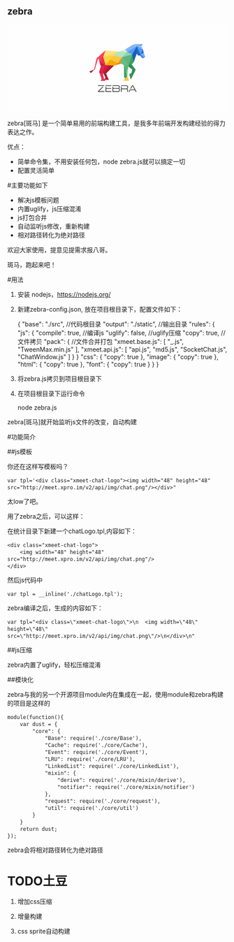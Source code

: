 zebra
-------------

![zebra](./zebra.gif)

zebra[斑马] 是一个简单易用的前端构建工具，是我多年前端开发构建经验的得力表达之作。

优点：

+ 简单命令集，不用安装任何包，node zebra.js就可以搞定一切
+ 配置灵活简单


#主要功能如下

+ 解决js模板问题
+ 内置uglify，js压缩混淆
+ js打包合并
+ 自动监听js修改，重新构建
+ 相对路径转化为绝对路径

欢迎大家使用，提意见提需求报八哥。

斑马，跑起来吧！


#用法
1. 安装 nodejs，https://nodejs.org/

2. 新建zebra-config.json, 放在项目根目录下，配置文件如下：

	{
		"base": "./src",  //代码根目录
		"output": "./static",   //输出目录
		"rules": {
			"js": {
				"compile": true,  //编译js
				"uglify": false,  //uglify压缩
				"copy": true,     //文件拷贝
				"pack": {         //文件合并打包
					"xmeet.base.js": [
						"_.js",
						"TweenMax.min.js"
					],
					"xmeet.api.js": [
						"api.js",
						"md5.js",
						"SocketChat.js",
						"ChatWindow.js"
					]
				}
			}
			"css": {
				"copy": true
			},
			"image": {
				"copy": true
			},
			"html": {
				"copy": true
			},
			"font": {
				"copy": true
			}
		}
	}
	

3. 将zebra.js拷贝到项目根目录下

4. 在项目根目录下运行命令

	node zebra.js
	
zebra[斑马]就开始监听js文件的改变，自动构建


#功能简介

##js模板

你还在这样写模板吗？

	var tpl='<div class="xmeet-chat-logo"><img width="48" height="48" src="http://meet.xpro.im/v2/api/img/chat.png"/></div>"

太low了吧。

用了zebra之后，可以这样：

在统计目录下新建一个chatLogo.tpl,内容如下：

	<div class="xmeet-chat-logo">
		<img width="48" height="48" src="http://meet.xpro.im/v2/api/img/chat.png"/>
	</div>

然后js代码中

	var tpl = __inline('./chatLogo.tpl');

zebra编译之后，生成的内容如下：

	var tpl="<div class=\"xmeet-chat-logo\">\n	<img width=\"48\" height=\"48\" src=\"http://meet.xpro.im/v2/api/img/chat.png\"/>\n</div>\n"
	
##js压缩

zebra内置了uglify，轻松压缩混淆



##模块化
	
zebra与我的另一个开源项目module内在集成在一起，使用module和zebra构建的项目是这样的
	
	module(function(){
		var dust = {
			"core": {
				"Base": require('./core/Base'),
				"Cache": require('./core/Cache'),
				"Event": require('./core/Event'),
				"LRU": require('./core/LRU'),
				"LinkedList": require('./core/LinkedList'),
				"mixin": {
					"derive": require('./core/mixin/derive'),
					"notifier": require('./core/mixin/notifier')
				},
				"request": require('./core/request'),
				"util": require('./core/util')
			}
		}
		return dust;
	});
	
zebra会将相对路径转化为绝对路径


# TODO土豆

1. 增加css压缩

2. 增量构建

3. css sprite自动构建
